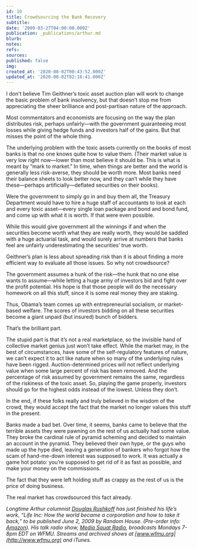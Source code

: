 ```yaml
---
id: 10
title: Crowdsourcing the Bank Recovery
subtitle: 
date: '2009-03-27T04:00:00.000Z'
publication: _publications/arthur.md
blurb: 
notes: 
refs: 
sources: 
published: false
img: 
created_at: '2020-08-02T00:43:52.000Z'
updated_at: '2020-08-02T02:16:41.000Z'
---
```

I don't believe Tim Geithner’s toxic asset auction plan will work to change the basic problem of bank insolvency, but that doesn’t stop me from appreciating the sheer brilliance and post-partisan nature of the approach.

Most commentators and economists are focusing on the way the plan distributes risk, perhaps unfairly—with the government guaranteeing most losses while giving hedge funds and investors half of the gains. But that misses the point of the whole thing.

The underlying problem with the toxic assets currently on the books of most banks is that no one knows quite how to value them. (Their market value is very low right now—lower than most believe it should be. This is what is meant by “mark to market.” In time, when things are better and the world is generally less risk-averse, they should be worth more. Most banks need their balance sheets to look better now, and they can’t while they have these—perhaps artificially—deflated securities on their books).

Were the government to simply go in and buy them all, the Treasury Department would have to hire a huge staff of accountants to look at each and every toxic asset—every single loan package and bond and bond fund, and come up with what it is worth. If that were even possible.

While this would give government all the winnings if and when the securities become worth what they are really worth, they would be saddled with a huge actuarial task, and would surely arrive at numbers that banks feel are unfairly underestimating the securities’ true worth.

Geithner’s plan is less about spreading risk than it is about finding a more efficient way to evaluate all those issues. So why not crowdsource?

The government assumes a hunk of the risk—the hunk that no one else wants to assume—while letting a huge army of investors bid and fight over the profit potential. His hope is that those people will do the necessary homework on all this stuff, since it is some real money they are staking.

Thus, Obama’s team comes up with entrepreneurial socialism, or market-based welfare. The scores of investors bidding on all these securities become a giant unpaid (but insured) bunch of bidders.

That’s the brilliant part.

The stupid part is that it’s not a real marketplace, so the invisible hand of collective market genius just won’t take effect. While the market may, in the best of circumstances, have some of the self-regulatory features of nature, we can’t expect it to act like nature when so many of the underlying rules have been rigged. Auction-determined prices will not reflect underlying value when some large percent of risk has been removed. And the percentage of risk assumed by government remains the same, regardless of the riskiness of the toxic asset. So, playing the game properly, investors should go for the highest odds instead of the lowest. Unless they don’t.

In the end, if these folks really and truly believed in the wisdom of the crowd, they would accept the fact that the market no longer values this stuff in the present.

Banks made a bad bet. Over time, it seems, banks came to believe that the terrible assets they were pawning on the rest of us actually had some value. They broke the cardinal rule of pyramid scheming and decided to maintain an account in the pyramid. They believed their own hype, or the guys who made up the hype died, leaving a generation of bankers who forgot how the scam of hand-me-down interest was supposed to work. It was actually a game hot potato: you’re supposed to get rid of it as fast as possible, and make your money on the commissions.

The fact that they were left holding stuff as crappy as the rest of us is the price of doing business.

The real market has crowdsourced this fact already.

*Longtime Arthur columnist [Douglas Rushkoff](http://rushkoff.com/) has just finished his life’s work, “Life Inc: How the world became a corporation and how to take it back,” to be published June 2, 2009 by Random House. (Pre-order info: [Amazon](http://www.amazon.com/gp/product/1400066891?ie=UTF8&tag=barbelith&linkCode=as2&camp=1789&creative=390957&creativeASIN=1400066891)). His talk radio show, [Media Squat Radio](http://mediasquat.net/), broadcasts Mondays 7-8pm EDT on WFMU. Streams and archived shows at [www.wfmu.org](http://www.wfmu.org) and iTunes.*
